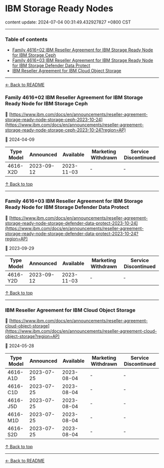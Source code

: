 # IBM Storage Ready Nodes

content update: 2024-07-04 00:31:49.432927827 +0800 CST

---

### Table of contents


- [Family 4616+02 IBM Reseller Agreement for IBM Storage Ready Node for IBM Storage Ceph](#family-461602-ibm-reseller-agreement-for-ibm-storage-ready-node-for-ibm-storage-ceph)
- [Family 4616+03 IBM Reseller Agreement for IBM Storage Ready Node for IBM Storage Defender Data Protect](#family-461603-ibm-reseller-agreement-for-ibm-storage-ready-node-for-ibm-storage-defender-data-protect)
- [IBM Reseller Agreement for IBM Cloud Object Storage](#ibm-reseller-agreement-for-ibm-cloud-object-storage)

---

[← Back to README](../README.md)





### Family 4616+02 IBM Reseller Agreement for IBM Storage Ready Node for IBM Storage Ceph

🔗 [https://www.ibm.com/docs/en/announcements/reseller-agreement-storage-ready-node-storage-ceph-2023-10-24](https://www.ibm.com/docs/en/announcements/reseller-agreement-storage-ready-node-storage-ceph-2023-10-24?region=AP)

📅 2024-04-09

| Type Model | Announced | Available | Marketing Withdrawn | Service Discontinued |
| --- | --- | --- | --- | --- |
| 4616-X2D | 2023-09-12 | 2023-11-03 | - | - |






[↑ Back to top](#table-of-contents)

---





### Family 4616+03 IBM Reseller Agreement for IBM Storage Ready Node for IBM Storage Defender Data Protect

🔗 [https://www.ibm.com/docs/en/announcements/reseller-agreement-storage-ready-node-storage-defender-data-protect-2023-10-24](https://www.ibm.com/docs/en/announcements/reseller-agreement-storage-ready-node-storage-defender-data-protect-2023-10-24?region=AP)

📅 2023-09-29

| Type Model | Announced | Available | Marketing Withdrawn | Service Discontinued |
| --- | --- | --- | --- | --- |
| 4616-Y2D | 2023-09-12 | 2023-11-03 | - | - |






[↑ Back to top](#table-of-contents)

---





### IBM Reseller Agreement for IBM Cloud Object Storage

🔗 [https://www.ibm.com/docs/en/announcements/reseller-agreement-cloud-object-storage](https://www.ibm.com/docs/en/announcements/reseller-agreement-cloud-object-storage?region=AP)

📅 2024-05-28

| Type Model | Announced | Available | Marketing Withdrawn | Service Discontinued |
| --- | --- | --- | --- | --- |
| 4616-A1D | 2023-07-25 | 2023-08-04 | - | - |
| 4616-C1D | 2023-07-25 | 2023-08-04 | - | - |
| 4616-J5D | 2023-07-25 | 2023-08-04 | - | - |
| 4616-M1D | 2023-07-25 | 2023-08-04 | - | - |
| 4616-S2D | 2023-07-25 | 2023-08-04 | - | - |






[↑ Back to top](#table-of-contents)

---



[← Back to README](../README.md)